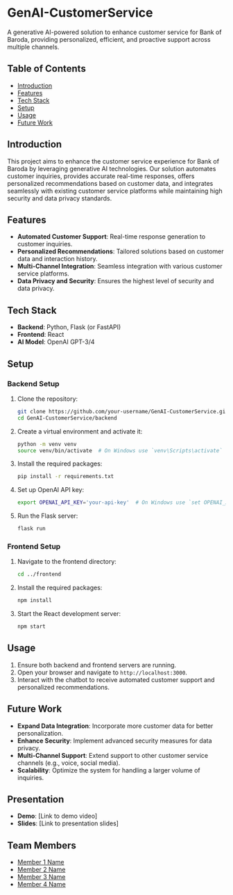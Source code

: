 # GenAI-CustomerService
A generative AI-powered solution to enhance customer service for Bank of Baroda, providing personalized, efficient, and proactive support across multiple channels.

## Table of Contents

- [Introduction](#introduction)
- [Features](#features)
- [Tech Stack](#tech-stack)
- [Setup](#setup)
- [Usage](#usage)
- [Future Work](#future-work)

## Introduction

This project aims to enhance the customer service experience for Bank of Baroda by leveraging generative AI technologies. Our solution automates customer inquiries, provides accurate real-time responses, offers personalized recommendations based on customer data, and integrates seamlessly with existing customer service platforms while maintaining high security and data privacy standards.

## Features

- **Automated Customer Support**: Real-time response generation to customer inquiries.
- **Personalized Recommendations**: Tailored solutions based on customer data and interaction history.
- **Multi-Channel Integration**: Seamless integration with various customer service platforms.
- **Data Privacy and Security**: Ensures the highest level of security and data privacy.

## Tech Stack

- **Backend**: Python, Flask (or FastAPI)
- **Frontend**: React
- **AI Model**: OpenAI GPT-3/4

## Setup

### Backend Setup

1. Clone the repository:
    ```sh
    git clone https://github.com/your-username/GenAI-CustomerService.git
    cd GenAI-CustomerService/backend
    ```

2. Create a virtual environment and activate it:
    ```sh
    python -m venv venv
    source venv/bin/activate  # On Windows use `venv\Scripts\activate`
    ```

3. Install the required packages:
    ```sh
    pip install -r requirements.txt
    ```

4. Set up OpenAI API key:
    ```sh
    export OPENAI_API_KEY='your-api-key'  # On Windows use `set OPENAI_API_KEY=your-api-key`
    ```

5. Run the Flask server:
    ```sh
    flask run
    ```

### Frontend Setup

1. Navigate to the frontend directory:
    ```sh
    cd ../frontend
    ```

2. Install the required packages:
    ```sh
    npm install
    ```

3. Start the React development server:
    ```sh
    npm start
    ```

## Usage

1. Ensure both backend and frontend servers are running.
2. Open your browser and navigate to `http://localhost:3000`.
3. Interact with the chatbot to receive automated customer support and personalized recommendations.

## Future Work

- **Expand Data Integration**: Incorporate more customer data for better personalization.
- **Enhance Security**: Implement advanced security measures for data privacy.
- **Multi-Channel Support**: Extend support to other customer service channels (e.g., voice, social media).
- **Scalability**: Optimize the system for handling a larger volume of inquiries.

## Presentation

- **Demo**: [Link to demo video]
- **Slides**: [Link to presentation slides]

## Team Members

- [Member 1 Name](https://github.com/member1)
- [Member 2 Name](https://github.com/member2)
- [Member 3 Name](https://github.com/member3)
- [Member 4 Name](https://github.com/member4)


